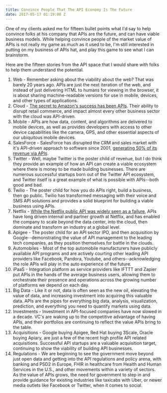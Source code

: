 ```yaml
---
title: Convince People That The API Economy Is The Future
date: 2017-05-17 01:19:00 Z
---
```


One of my clients asked me for fifteen bullet points what I'd say to help convince folks at his company that APIs are the future, and can have viable business models. While helping convince people of the market value of APIs is not really my game as much as it used to be, I'm still interested in putting on my business of APIs hat, and play this game to see what I can brainstorm.

Here are the fifteen stories from the API space that I would share with folks to help them understand the potential.

1. Web - Remember asking about the viability about the web? That was barely 20 years ago. APIs are just the next iteration of the web, and instead of just delivering HTML to humans for viewing in the browser, it is about sharing machine-readable versions for use in mobile, devices, and other types of applications.
2. Cloud - [The secret to Amazon's success has been APIs](http://apievangelist.com/2012/01/12/the-secret-to-amazons-success-internal-apis/). Their ability to disrupt retail commerce, and impact almost every other business sector with the cloud was API-driven.
3. Mobile - APIs are how data, content, and algorithms are delivered to mobile devices, as well as provides developers with access to other device capabilities like the camera, GPS, and other essential aspects of our ubiquitous mobile devices.
5. SalesForce - SalesForce has disrupted the CRM and sales market with it's API-driven approach to software since 2001, [generating 50% of its revenue via APIs](https://hbr.org/2015/01/the-strategic-value-of-apis).
6. Twitter - Well, maybe Twitter is the poster child of revenue, but I do think they provide an example of how an API can create a viable ecosystem where there is money to be made building businesses. There are numerous successful startups born out of the Twitter API ecosystem, and Twitter itself is a great example of what is possible with APIs--both good and bad.
7. Twilio - The poster child for how you do APIs right, build a business, then go public. Twilio has transformed messaging with their voice and SMS API solutions and provides a solid blueprint for building a viable business using APIs.
8. Netflix - [While the Netflix public API was widely seen as a failure](http://apievangelist.com/2016/09/07/the-netflix-public-api-was-the-most-successful-api-failure-ever/), APIs have long driven internal and partner growth at Netflix, and has enabled the company to scale beyond the data center, into the cloud, then dominate and transform an industry at a global level.
9. Apigee - The poster child for an API sector IPO, and then acquisition by Google--demonstrating the value of API management to the leading tech companies, as they position themselves for battle in the clouds.
10. Automobiles - Most of the top automobile manufacturers have publicly available API programs and are actively courting other leading API providers like Facebook, Pandora, Youtube, and others--acknowledging the role APIs will play in the auto experience of the future.
11. iPaaS - Integration platform as service providers like IFTTT and Zapier put APIs in the hands of the average business users, allowing them to orchestrate their presence and operations across the growing number of platforms we depend on each day.
12. Big Data - Like it or not, data is often seen as the new oil, elevating the value of data, and increasing investment into acquiring this valuable data. APIs are the pipes for everything big data, analysis, visualization, prediction, and everything you need to quantify markets using data.
13. Investments - Investment in API-focused companies have now slowed in a decade. VC's are waking up to the competitive advantage of having APIs, and their portfolios are continuing to reflect the value APIs bring to the table.
14. Acquisitions - Google buying Apigee, Red Hat buying 3Scale, Oracle buying Apiary, are just a few of the recent high profile API related acquisitions. Successful API startups are a valuable acquisition target, continuing to show the viability of building API businesses.
15. Regulations - We are beginning to see the government move beyond just open data and getting into the API regulations and policy arena, with banking and PSD2 in Europe, FHIR in healthcare from Health and Human Services in the U.S., and other movements within a variety of sectors. As the value of APIs grows, the need for government to step in and provide guidance for existing industries like taxicabs with Uber, or newer media outlets like Facebook or Twitter, when it comes to social.


